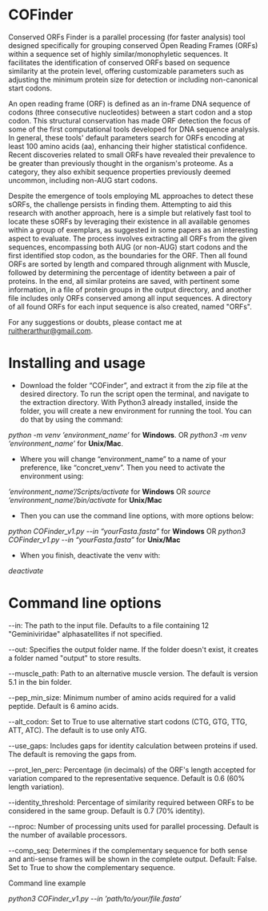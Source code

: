 # COFinder
Conserved ORFs Finder is a parallel processing (for faster analysis) tool designed specifically for grouping conserved Open Reading Frames (ORFs) within a sequence set of highly similar/monophyletic sequences. It facilitates the identification of conserved ORFs based on sequence similarity at the protein level, offering customizable parameters such as adjusting the minimum protein size for detection or including non-canonical start codons.

An open reading frame (ORF) is defined as an in-frame DNA sequence of codons (three consecutive nucleotides) between a start codon and a stop codon. This structural conservation has made ORF detection the focus of some of the first computational tools developed for DNA sequence analysis. In general, these tools' default parameters search for ORFs encoding at least 100 amino acids (aa), enhancing their higher statistical confidence.
Recent discoveries related to small ORFs have revealed their prevalence to be greater than previously thought in the organism's proteome. As a category, they also exhibit sequence properties previously deemed uncommon, including non-AUG start codons.

Despite the emergence of tools employing ML approaches to detect these sORFs, the challenge persists in finding them. Attempting to aid this research with another approach, here is a simple but relatively fast tool to locate these sORFs by leveraging their existence in all available genomes within a group of exemplars, as suggested in some papers as an interesting aspect to evaluate. The process involves extracting all ORFs from the given sequences, encompassing both AUG (or non-AUG) start codons and the first identified stop codon, as the boundaries for the ORF. Then all found ORFs are sorted by length and compared through alignment with Muscle, followed by determining the percentage of identity between a pair of proteins. In the end, all similar proteins are saved, with pertinent some information, in a file of protein groups in the output directory, and another file includes only ORFs conserved among all input sequences. A directory of all found ORFs for each input sequence is also created, named "ORFs".

For any suggestions or doubts, please contact me at ruitherarthur@gmail.com.

# Installing and usage
*  Download the folder “COFinder”, and extract it from the zip file at the desired directory. To run the script open the terminal, and navigate to the extraction directory. With Python3 already installed, inside the folder, you will create a new environment for running the tool. You can do that by using the command:

*python -m venv ’environment_name’* for **Windows**.   OR   *python3 -m venv ’environment_name’* for **Unix/Mac**.

*  Where you will change “environment_name” to a name of your preference, like “concret_venv”. Then you need to activate the environment using:

*’environment_name’/Scripts/activate* for **Windows**   OR   *source ’environment_name’/bin/activate* for **Unix/Mac**

*  Then you can use the command line options, with more options below:

*python COFinder_v1.py --in “yourFasta.fasta”* for **Windows**   OR   *python3 COFinder_v1.py --in “yourFasta.fasta”* for **Unix/Mac**

*  When you finish, deactivate the venv with:

*deactivate*

# Command line options

--in: The path to the input file. Defaults to a file containing 12 "Geminiviridae" alphasatellites if not specified.

--out: Specifies the output folder name. If the folder doesn't exist, it creates a folder named "output" to store results.

--muscle_path: Path to an alternative muscle version. The default is version 5.1 in the bin folder.

--pep_min_size: Minimum number of amino acids required for a valid peptide. Default is 6 amino acids.

--alt_codon: Set to True to use alternative start codons (CTG, GTG, TTG, ATT, ATC). The default is to use only ATG.

--use_gaps: Includes gaps for identity calculation between proteins if used. The default is removing the gaps from.

--prot_len_perc: Percentage (in decimals) of the ORF's length accepted for variation compared to the representative sequence. Default is 0.6 (60% length variation).

--identity_threshold: Percentage of similarity required between ORFs to be considered in the same group. Default is 0.7 (70% identity).

--nproc: Number of processing units used for parallel processing. Default is the number of available processors.

--comp_seq: Determines if the complementary sequence for both sense and anti-sense frames will be shown in the complete output. Default: False. Set to True to show the complementary sequence.

Command line example

*python3 COFinder_v1.py --in ’path/to/your/file.fasta’*
